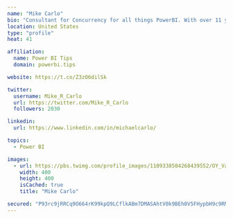 ```yaml
---
name: "Mike Carlo"
bio: "Consultant for Concurrency for all things PowerBI. With over 11 years of data experience I'm making waves by deploying PowerBI into local Milwaukee Companies."
location: United States
type: "profile"
heat: 41

affiliation:
  name: Power BI Tips
  domain: powerbi.tips

website: https://t.co/Z3zO6dilSk

twitter:
  username: Mike_R_Carlo
  url: https://twitter.com/Mike_R_Carlo
  followers: 2030

linkedin:
  url: https://www.linkedin.com/in/michaelcarlo/

topics:
  - Power BI

images:
  - url: https://pbs.twimg.com/profile_images/1109338504268439552/OY_Va867_400x400.jpg
    width: 400
    height: 400
    isCached: true
    title: "Mike Carlo"

secured: "P93rc9jRRCq9O664rK99kpQ9LCflkABm7DMASAhtV0k9BEh0V5FHypbH9c9RMVe/4ihgV1Q6y7isrPRGTfSPy6jfVZmdXMCaV/1ecrAmWA3S6V2hZPKl8d2cQYO3jiwooxBFR/t/l0X6MeNmt0HuSS4byn02GFO5ysrfO6GI6vNmvYYD8+t4WNt2E7UYsPXsD4B9IczJhTXogvFpzburG7wJ4xa/b0/waRv2vy3pfebzHM/JSvpk23q5LKShVzyo8XSvaDqdP4Sg5DcAzc2m3QfBYX6Y2FJH4ZIxgCdEOVjJ3mgN16X/w7n+A8EqOZaM9wIqWKQUima7nbYj6z+DYCV9pFNgNGpZkQqKSiUH18o05Dmdok6LLm/EjIeePcHnhwtmIU8JimWcJu447oluM+Q4XZQRe4Aymz2y37PibFM=;m+a0fwiL0HHNeL2kblBuiQ=="
---
```


